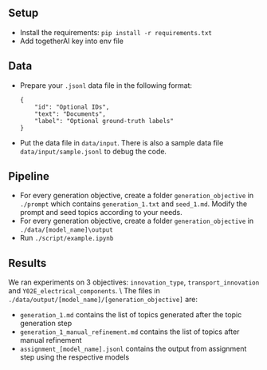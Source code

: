 ## Setup
- Install the requirements: `pip install -r requirements.txt`
- Add togetherAI key into env file

## Data
- Prepare your `.jsonl` data file in the following format:
    ```
    {
        "id": "Optional IDs",
        "text": "Documents",
        "label": "Optional ground-truth labels"
    }
    ```
- Put the data file in `data/input`. There is also a sample data file `data/input/sample.jsonl` to debug the code.

## Pipeline
- For every generation objective, create a folder `generation_objective` in `./prompt` which contains `generation_1.txt` and `seed_1.md`. Modify the prompt and seed topics according to your needs.
- For every generation objective, create a folder `generation_objective` in `./data/[model_name]\output`
- Run `./script/example.ipynb`


## Results
We ran experiments on 3 objectives: `innovation_type`, `transport_innovation` and `Y02E_electrical_components`. \\
The files in `./data/output/[model_name]/[generation_objective]` are:
- `generation_1.md` contains the list of topics generated after the topic generation step
- `generation_1_manual_refinement.md` contains the list of topics after manual refinement
- `assignment_[model_name].jsonl` contains the output from assignment step using the respective models

